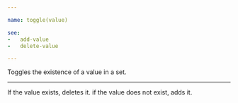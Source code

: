 ```yaml
---

name: toggle(value)

see:
-   add-value
-   delete-value

---
```


Toggles the existence of a value in a set.

---

If the value exists, deletes it.
if the value does not exist, adds it.

